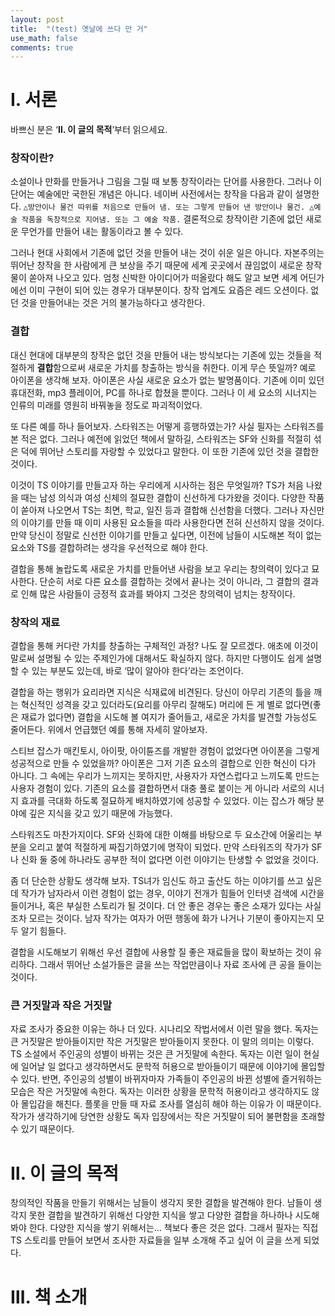 ```yaml
---
layout: post
title:  "(test) 옛날에 쓰다 만 거"
use_math: false
comments: true
---
```


# Ⅰ. 서론

바쁘신 분은 ‘**Ⅱ. 이 글의 목적**’부터 읽으세요.

### 창작이란?

소설이나 만화를 만들거나 그림을 그릴 때 보통 창작이라는 단어를 사용한다. 그러나 이 단어는 예술에만 국한된 개념은 아니다. 네이버 사전에서는 창작을 다음과 같이 설명한다. `△방안이나 물건 따위를 처음으로 만들어 냄. 또는 그렇게 만들어 낸 방안이나 물건. △예술 작품을 독창적으로 지어냄. 또는 그 예술 작품.` 결론적으로 창작이란 기존에 없던 새로운 무언가를 만들어 내는 활동이라고 볼 수 있다.

그러나 현대 사회에서 기존에 없던 것을 만들어 내는 것이 쉬운 일은 아니다. 자본주의는 뛰어난 창작을 한 사람에게 큰 보상을 주기 때문에 세계 곳곳에서 끊임없이 새로운 창작물이 쏟아져 나오고 있다. 엄청 신박한 아이디어가 떠올랐다 해도 알고 보면 세계 어딘가에선 이미 구현이 되어 있는 경우가 대부분이다. 창작 업계도 요즘은 레드 오션이다. 없던 것을 만들어내는 것은 거의 불가능하다고 생각한다.

### 결합

대신 현대에 대부분의 창작은 없던 것을 만들어 내는 방식보다는 기존에 있는 것들을 적절하게 **결합**함으로써 새로운 가치를 창출하는 방식을 취한다. 이게 무슨 뜻일까? 예로 아이폰을 생각해 보자. 아이폰은 사실 새로운 요소가 없는 발명품이다. 기존에 이미 있던 휴대전화, mp3 플레이어, PC를 하나로 합쳤을 뿐이다. 그러나 이 세 요소의 시너지는 인류의 미래를 영원히 바꿔놓을 정도로 파괴적이었다.

또 다른 예를 하나 들어보자. 스타워즈는 어떻게 흥행하였는가? 사실 필자는 스타워즈를 본 적은 없다. 그러나 예전에 읽었던 책에서 말하길, 스타워즈는 SF와 신화를 적절히 섞은 덕에 뛰어난 스토리를 자랑할 수 있었다고 말한다. 이 또한 기존에 있던 것을 결합한 것이다.

이것이 TS 이야기를 만들고자 하는 우리에게 시사하는 점은 무엇일까? TS가 처음 나왔을 때는 남성 의식과 여성 신체의 절묘한 결합이 신선하게 다가왔을 것이다. 다양한 작품이 쏟아져 나오면서 TS는 최면, 학교, 일진 등과 결합해 신선함을 더했다. 그러나 자신만의 이야기를 만들 때 이미 사용된 요소들을 따라 사용한다면 전혀 신선하지 않을 것이다. 만약 당신이 정말로 신선한 이야기를 만들고 싶다면, 이전에 남들이 시도해본 적이 없는 요소와 TS를 결합하려는 생각을 우선적으로 해야 한다.

결합을 통해 놀랍도록 새로운 가치를 만들어낸 사람을 보고 우리는 창의력이 있다고 묘사한다. 단순히 서로 다른 요소를 결합하는 것에서 끝나는 것이 아니라, 그 결합의 결과로 인해 많은 사람들이 긍정적 효과를 봐야지 그것은 창의력이 넘치는 창작이다.

### 창작의 재료

결합을 통해 커다란 가치를 창출하는 구체적인 과정? 나도 잘 모르겠다. 애초에 이것이 말로써 설명될 수 있는 주제인가에 대해서도 확실하지 않다. 하지만 다행이도 쉽게 설명할 수 있는 부분도 있는데, 바로 ‘많이 알아야 한다’라는 조언이다.

결합을 하는 행위가 요리라면 지식은 식재료에 비견된다. 당신이 아무리 기존의 틀을 깨는 혁신적인 성격을 갖고 있더라도(요리를 아무리 잘해도) 머리에 든 게 별로 없다면(좋은 재료가 없다면) 결합을 시도해 볼 여지가 줄어들고, 새로운 가치를 발견할 가능성도 줄어든다. 위에서 언급했던 예를 통해 자세히 알아보자.

스티브 잡스가 매킨토시, 아이팟, 아이튠즈를 개발한 경험이 없었다면 아이폰을 그렇게 성공적으로 만들 수 있었을까? 아이폰은 그저 기존 요소의 결합으로 인한 혁신이 다가 아니다. 그 속에는 우리가 느끼지는 못하지만, 사용자가 자연스럽다고 느끼도록 만드는 사용자 경험이 있다. 기존의 요소를 결합하면서 대충 풀로 붙이는 게 아니라 서로의 시너지 효과를 극대화 하도록 절묘하게 배치하였기에 성공할 수 있었다. 이는 잡스가 해당 분야에 깊은 지식을 갖고 있기 때문에 가능했다.

스타워즈도 마찬가지이다. SF와 신화에 대한 이해를 바탕으로 두 요소간에 어울리는 부분을 오리고 붙여 적절하게 짜집기하였기에 명작이 되었다. 만약 스타워즈의 작가가 SF나 신화 둘 중에 하나라도 공부한 적이 없다면 이런 이야기는 탄생할 수 없었을 것이다.

좀 더 단순한 상황도 생각해 보자. TS녀가 임신도 하고 출산도 하는 이야기를 쓰고 싶은데 작가가 남자라서 이런 경험이 없는 경우, 이야기 전개가 힘들어 인터넷 검색에 시간을 들이거나, 혹은 부실한 스토리가 될 것이다. 더 안 좋은 경우는 좋은 소재가 있다는 사실조차 모르는 것이다. 남자 작가는 여자가 어떤 행동에 화가 나거나 기분이 좋아지는지 모두 알기 힘들다.

결합을 시도해보기 위해선 우선 결합에 사용할 질 좋은 재료들을 많이 확보하는 것이 유리하다. 그래서 뛰어난 소설가들은 글을 쓰는 작업만큼이나 자료 조사에 큰 공을 들이는 것이다.

### 큰 거짓말과 작은 거짓말

자료 조사가 중요한 이유는 하나 더 있다. 시나리오 작법서에서 이런 말을 했다. 독자는 큰 거짓말은 받아들이지만 작은 거짓말은 받아들이지 못한다. 이 말의 의미는 이렇다. TS 소설에서 주인공의 성별이 바뀌는 것은 큰 거짓말에 속한다. 독자는 이런 일이 현실에 일어날 일 없다고 생각하면서도 문학적 허용으로 받아들이기 때문에 이야기에 몰입할 수 있다. 반면, 주인공의 성별이 바뀌자마자 가족들이 주인공의 바뀐 성별에 즐거워하는 모습은 작은 거짓말에 속한다. 독자는 이러한 상황을 문학적 허용이라고 생각하지도 않아 몰입감을 해친다. 플롯을 만들 때 자료 조사를 열심히 해야 하는 이유가 이 때문이다. 작가가 생각하기에 당연한 상황도 독자 입장에서는 작은 거짓말이 되어 불편함을 초래할 수 있기 때문이다. 

# Ⅱ. 이 글의 목적

창의적인 작품을 만들기 위해서는 남들이 생각지 못한 결합을 발견해야 한다. 남들이 생각지 못한 결합을 발견하기 위해선 다양한 지식을 쌓고 다양한 결합을 하나하나 시도해 봐야 한다. 다양한 지식을 쌓기 위해서는… 책보다 좋은 것은 없다. 그래서 필자는 직접 TS 스토리를 만들어 보면서 조사한 자료들을 일부 소개해 주고 싶어 이 글을 쓰게 되었다.

# Ⅲ. 책 소개
